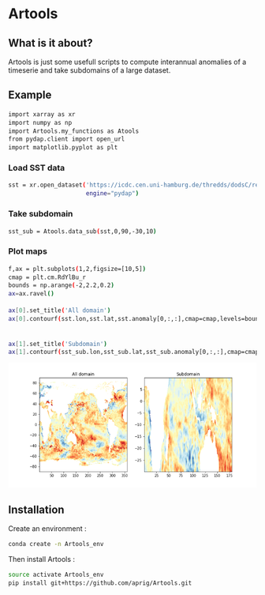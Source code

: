 # Artools

## What is it about? 

Artools is just some usefull scripts to compute interannual anomalies of a timeserie and take subdomains of a large dataset.

## Example 
```bash
import xarray as xr
import numpy as np
import Artools.my_functions as Atools
from pydap.client import open_url
import matplotlib.pyplot as plt
```
### Load SST data
```bash
sst = xr.open_dataset('https://icdc.cen.uni-hamburg.de/thredds/dodsC/reynolds_sst_anomalies_1982_2001',
                      engine="pydap")
```

### Take subdomain
```bash
sst_sub = Atools.data_sub(sst,0,90,-30,10)
```
### Plot maps
```bash
f,ax = plt.subplots(1,2,figsize=[10,5])
cmap = plt.cm.RdYlBu_r
bounds = np.arange(-2,2.2,0.2)
ax=ax.ravel()

ax[0].set_title('All domain')
ax[0].contourf(sst.lon,sst.lat,sst.anomaly[0,:,:],cmap=cmap,levels=bounds)


ax[1].set_title('Subdomain')
ax[1].contourf(sst_sub.lon,sst_sub.lat,sst_sub.anomaly[0,:,:],cmap=cmap,levels=bounds)
```


![data sub function ](notebooks/example_subdomain.png)



## Installation 
Create an environment :
```bash
conda create -n Artools_env
```


Then install Artools : 
```bash
source activate Artools_env
pip install git+https://github.com/aprig/Artools.git
```
